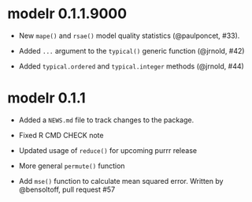 # modelr 0.1.1.9000

* New `mape()` and `rsae()` model quality statistics (@paulponcet, #33).

* Added `...` argument to the `typical()` generic function (@jrnold, #42)

* Added `typical.ordered` and `typical.integer` methods (@jrnold, #44)

# modelr 0.1.1

* Added a `NEWS.md` file to track changes to the package.

* Fixed R CMD CHECK note

* Updated usage of `reduce()` for upcoming purrr release

* More general `permute()` function

* Add `mse()` function to calculate mean squared error. Written by @bensoltoff, pull request #57
